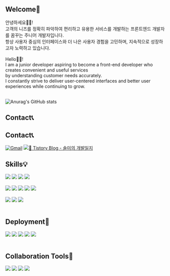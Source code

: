 ## Welcome👋

안녕하세요👩‍💻! <br/>
고객의 니즈를 정확히 파악하여 편리하고 유용한 서비스를 개발하는 프론트엔드 개발자를 꿈꾸는 주니어 개발자입니다. <br/>
항상 사용자 중심의 인터페이스와 더 나은 사용자 경험을 고민하며, 지속적으로 성장하고자 노력하고 있습니다. <br/> <br/>
Hello👩‍💻! <br/>
I am a junior developer aspiring to become a front-end developer who creates convenient and useful services <br/>
by understanding customer needs accurately. <br/>
I constantly strive to deliver user-centered interfaces and better user experiences while continuing to grow. <br/><br/>

![Anurag's GitHub stats](https://github-readme-stats.vercel.app/api?&username=parksolmi&show_icons=true&theme=radical&)

## Contact📞
<!--
<a href="mailto:dosm0360@gmail.com"> 
<img src="https://img.shields.io/badge/dosm0360@gmail.com-EA4335?style=flat-square&logo=Gmail&logoColor=white&link=mailto:dosm0360@gmail.com"/> 
</a>  
<a href="https://sol-aftercoding.tistory.com/" target="_blank"> 
<img src="https://img.shields.io/badge/Tistory-000000?style=flat-square&logo=Tistory&logoColor=white"/> 
</a>
-->

## Contact📞
[![Gmail](https://img.shields.io/badge/dosm0360@gmail.com-EA4335?style=flat-square&logo=Gmail&logoColor=white)](mailto:dosm0360@gmail.com)
[![📘 Tistory Blog - 솔미의 개발일지](https://img.shields.io/badge/Tistory%20Blog-000000?style=for-the-badge&logo=Tistory&logoColor=white)](https://sol-aftercoding.tistory.com/)


## Skills💡
<img src="https://img.shields.io/badge/HTML-E34F26?style=flat-square&logo=HTML&logoColor=white"/> <img src="https://img.shields.io/badge/CSS-1572B6?style=flat-square&logo=CSS&logoColor=white"/> <img src="https://img.shields.io/badge/JavaScript-F7DF1E?style=flat-square&logo=JavaScript&logoColor=white"/> <img src="https://img.shields.io/badge/TypeScript-3178C6?style=flat-square&logo=TypeScript&logoColor=white"/> <br/><br/>
<img src="https://img.shields.io/badge/React-61DAFB?style=flat-square&logo=React&logoColor=white"/> <img src="https://img.shields.io/badge/Recoil-3578E5?style=flat-square&logo=Recoil&logoColor=white"/> <img src="https://img.shields.io/badge/Zustand-181717?style=flat-square&logo=Zustand&logoColor=white"/> <img src="https://img.shields.io/badge/styled--components-DB7093?style=flat-square&logo=styled-components&logoColor=white"/> <img src="https://img.shields.io/badge/TailwindCSS-06B6D4?style=flat-square&logo=TailwindCSS&logoColor=white"/> <br/><br/>
<img src="https://img.shields.io/badge/Axios-5A29E4?style=flat-square&logo=Axios&logoColor=white"/> <img src="https://img.shields.io/badge/ReactQuery-FF4154?style=flat-square&logo=ReactQuery&logoColor=white"/> <img src="https://img.shields.io/badge/FramerMotion-0055FF?style=flat-square&logo=Framer&logoColor=white"/> <br/><br/>

## Deployment🚀
<img src="https://img.shields.io/badge/Netlify-00C7B7?style=flat-square&logo=Netlify&logoColor=white"/> <img src="https://img.shields.io/badge/GitHub%20Actions-2088FF?style=flat-square&logo=GitHub%20Actions&logoColor=white"/> <img src="https://img.shields.io/badge/AWS%20S3-569A31?style=flat-square&logo=Amazon%20S3&logoColor=white"/> <img src="https://img.shields.io/badge/AWS%20EC2-FF9900?style=flat-square&logo=Amazon%20EC2&logoColor=white"/> <img src="https://img.shields.io/badge/AWS%20CodeDeploy-232F3E?style=flat-square&logo=AWS%20CodeDeploy&logoColor=white"/> <br/><br/>

## Collaboration Tools🤝
<img src="https://img.shields.io/badge/Notion-000000?style=flat-square&logo=Notion&logoColor=white"/> <img src="https://img.shields.io/badge/Slack-4A154B?style=flat-square&logo=Slack&logoColor=white"/> <img src="https://img.shields.io/badge/Discord-5865F2?style=flat-square&logo=Discord&logoColor=white"/> <img src="https://img.shields.io/badge/Jira-0052CC?style=flat-square&logo=Jira&logoColor=white"/>
